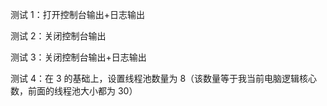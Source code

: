 测试 1：打开控制台输出+日志输出

测试 2：关闭控制台输出

测试 3：关闭控制台输出+日志输出

测试 4：在 3 的基础上，设置线程池数量为 8（该数量等于我当前电脑逻辑核心数，前面的线程池大小都为 30）
